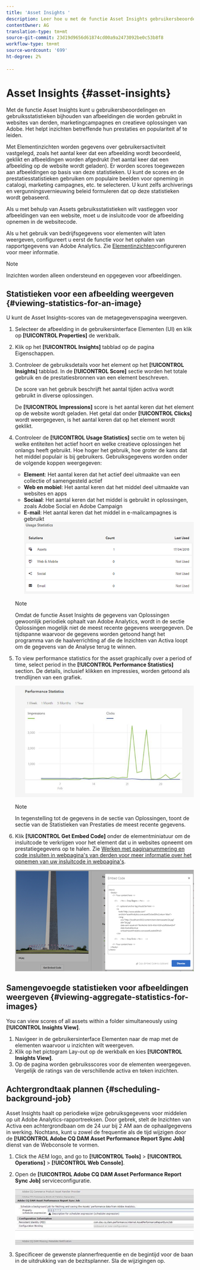 ```yaml
---
title: 'Asset Insights '
description: Leer hoe u met de functie Asset Insights gebruikersbeoordelingen en gebruiksstatistieken kunt bijhouden van afbeeldingen die worden gebruikt in websites van derden, marketingcampagnes en creatieve oplossingen van Adobe.
contentOwner: AG
translation-type: tm+mt
source-git-commit: 23d19d9656d61874cd00a9a2473092be0c53b8f8
workflow-type: tm+mt
source-wordcount: '699'
ht-degree: 2%

---
```



# Asset Insights {#asset-insights}

Met de functie Asset Insights kunt u gebruikersbeoordelingen en gebruiksstatistieken bijhouden van afbeeldingen die worden gebruikt in websites van derden, marketingcampagnes en creatieve oplossingen van Adobe. Het helpt inzichten betreffende hun prestaties en populariteit af te leiden.

Met Elementinzichten worden gegevens over gebruikersactiviteit vastgelegd, zoals het aantal keer dat een afbeelding wordt beoordeeld, geklikt en afbeeldingen worden afgedrukt (het aantal keer dat een afbeelding op de website wordt geladen). Er worden scores toegewezen aan afbeeldingen op basis van deze statistieken. U kunt de scores en de prestatiesstatistieken gebruiken om populaire beelden voor opneming in catalogi, marketing campagnes, etc. te selecteren. U kunt zelfs archiverings en vergunningsvernieuwing beleid formuleren dat op deze statistieken wordt gebaseerd.

Als u met behulp van Assets gebruiksstatistieken wilt vastleggen voor afbeeldingen van een website, moet u de insluitcode voor de afbeelding opnemen in de websitecode.

Als u het gebruik van bedrijfsgegevens voor elementen wilt laten weergeven, configureert u eerst de functie voor het ophalen van rapportgegevens van Adobe Analytics. Zie [Elementinzichten](/help/assets/touch-ui-configuring-asset-insights.md)configureren voor meer informatie.

>[!NOTE]
>
>Inzichten worden alleen ondersteund en opgegeven voor afbeeldingen.

## Statistieken voor een afbeelding weergeven {#viewing-statistics-for-an-image}

U kunt de Asset Insights-scores van de metagegevenspagina weergeven.

1. Selecteer de afbeelding in de gebruikersinterface Elementen (UI) en klik op **[!UICONTROL Properties]** de werkbalk.
1. Klik op het **[!UICONTROL Insights]** tabblad op de pagina Eigenschappen.
1. Controleer de gebruiksdetails voor het element op het **[!UICONTROL Insights]** tabblad. In de **[!UICONTROL Score]** sectie worden het totale gebruik en de prestatiesbronnen van een element beschreven.

   De score van het gebruik beschrijft het aantal tijden activa wordt gebruikt in diverse oplossingen.

   De **[!UICONTROL Impressions]** score is het aantal keren dat het element op de website wordt geladen. Het getal dat onder **[!UICONTROL Clicks]** wordt weergegeven, is het aantal keren dat op het element wordt geklikt.

1. Controleer de **[!UICONTROL Usage Statistics]** sectie om te weten bij welke entiteiten het actief hoort en welke creatieve oplossingen het onlangs heeft gebruikt. Hoe hoger het gebruik, hoe groter de kans dat het middel populair is bij gebruikers. Gebruiksgegevens worden onder de volgende koppen weergegeven:

   * **Element**: Het aantal keren dat het actief deel uitmaakte van een collectie of samengesteld actief
   * **Web en mobiel**: Het aantal keren dat het middel deel uitmaakte van websites en apps
   * **Sociaal**: Het aantal keren dat het middel is gebruikt in oplossingen, zoals Adobe Social en Adobe Campaign
   * **E-mail**: Het aantal keren dat het middel in e-mailcampagnes is gebruikt
   ![usage_statistics](assets/usage_statistics.png)

   >[!NOTE]
   >
   >Omdat de functie Asset Insights de gegevens van Oplossingen gewoonlijk periodiek ophaalt van Adobe Analytics, wordt in de sectie Oplossingen mogelijk niet de meest recente gegevens weergegeven. De tijdspanne waarvoor de gegevens worden getoond hangt het programma van de haalverrichting af die de Inzichten van Activa loopt om de gegevens van de Analyse terug te winnen.

1. To view performance statistics for the asset graphically over a period of time, select period in the **[!UICONTROL Performance Statistics]** section. De details, inclusief klikken en impressies, worden getoond als trendlijnen van een grafiek.

   ![chlimage_1-3](assets/chlimage_1-3.jpeg)

   >[!NOTE]
   >
   >In tegenstelling tot de gegevens in de sectie van Oplossingen, toont de sectie van de Statistieken van Prestaties de meest recente gegevens.

1. Klik **[!UICONTROL Get Embed Code]** onder de elementminiatuur om de insluitcode te verkrijgen voor het element dat u in websites opneemt om prestatiegegevens op te halen. Zie [Werken met paginanummering en code insluiten in webpagina&#39;s van derden voor meer informatie over het opnemen van uw insluitcode in webpagina&#39;s](/help/assets/touch-ui-using-page-tracker.md).

   ![chlimage_1-98](assets/chlimage_1-303.png)

## Samengevoegde statistieken voor afbeeldingen weergeven {#viewing-aggregate-statistics-for-images}

You can view scores of all assets within a folder simultaneously using **[!UICONTROL Insights View]**.

1. Navigeer in de gebruikersinterface Elementen naar de map met de elementen waarvoor u inzichten wilt weergeven.
1. Klik op het pictogram Lay-out op de werkbalk en kies **[!UICONTROL Insights View]**.
1. Op de pagina worden gebruiksscores voor de elementen weergegeven. Vergelijk de ratings van de verschillende activa en teken inzichten.

## Achtergrondtaak plannen {#scheduling-background-job}

Asset Insights haalt op periodieke wijze gebruiksgegevens voor middelen op uit Adobe Analytics-rapportreeksen. Door gebrek, stelt de Inzichten van Activa een achtergrondbaan om de 24 uur bij 2 AM aan de ophaalgegevens in werking. Nochtans, kunt u zowel de frequentie als de tijd wijzigen door de **[!UICONTROL Adobe CQ DAM Asset Performance Report Sync Job]** dienst van de Webconsole te vormen.

1. Click the AEM logo, and go to **[!UICONTROL Tools]** > **[!UICONTROL Operations]** > **[!UICONTROL Web Console]**.
1. Open de **[!UICONTROL Adobe CQ DAM Asset Performance Report Sync Job]** serviceconfiguratie.

   ![chlimage_1-99](assets/chlimage_1-304.png)

1. Specificeer de gewenste plannerfrequentie en de begintijd voor de baan in de uitdrukking van de bezitsplanner. Sla de wijzigingen op.
